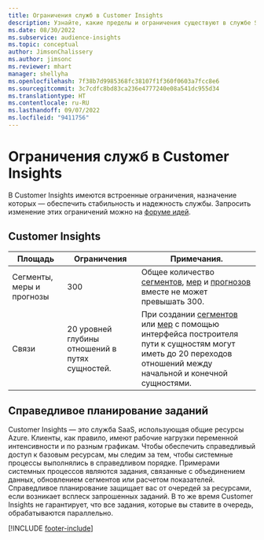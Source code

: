 ```yaml
---
title: Ограничения служб в Customer Insights
description: Узнайте, какие пределы и ограничения существуют в службе SaaS Customer Insights.
ms.date: 08/30/2022
ms.subservice: audience-insights
ms.topic: conceptual
author: JimsonChalissery
ms.author: jimsonc
ms.reviewer: mhart
manager: shellyha
ms.openlocfilehash: 7f38b7d9985368fc38107f1f360f0603a7fcc8e6
ms.sourcegitcommit: 3c7cdfc8bd83ca236e4777240e08a541dc955d34
ms.translationtype: HT
ms.contentlocale: ru-RU
ms.lasthandoff: 09/07/2022
ms.locfileid: "9411756"
---
```

# <a name="service-limits-in-customer-insights"></a>Ограничения служб в Customer Insights

 В Customer Insights имеются встроенные ограничения, назначение которых — обеспечить стабильность и надежность службы. Запросить изменение этих ограничений можно на [форуме идей](https://go.microsoft.com/fwlink/?linkid=2074172).

## <a name="customer-insights"></a>Customer Insights

| Площадь  | Ограничения  | Примечания. |
|-------------|---------------------------------------------------------------------|---------------------------------------------------------------------|
| Сегменты, меры и прогнозы | 300  | Общее количество [сегментов](segments.md), [мер](measures.md) и [прогнозов](predictions-overview.md) вместе не может превышать 300.  |
| Связи | 20 уровней глубины отношений в путях сущностей. | При создании [сегментов](segments.md) или [мер](measures.md) с помощью интерфейса построителя пути к сущностям могут иметь до 20 переходов отношений между начальной и конечной сущностями.  |

## <a name="fair-scheduling-of-jobs"></a>Справедливое планирование заданий

Customer Insights — это служба SaaS, использующая общие ресурсы Azure. Клиенты, как правило, имеют рабочие нагрузки переменной интенсивности и по разным графикам. Чтобы обеспечить справедливый доступ к базовым ресурсам, мы следим за тем, чтобы системные процессы выполнялись в справедливом порядке. Примерами системных процессов являются задания, связанные с объединением данных, обновлением сегментов или расчетом показателей. Справедливое планирование защищает вас от очередей за ресурсами, если возникает всплеск запрошенных заданий. В то же время Customer Insights не гарантирует, что все задания, которые вы ставите в очередь, обрабатываются параллельно.

[!INCLUDE [footer-include](includes/footer-banner.md)]
